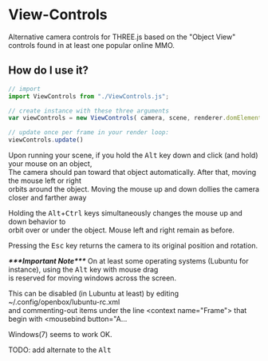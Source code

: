 # View-Controls

Alternative camera controls for THREE.js based on the "Object View" controls found in at least one popular online MMO.
    
## How do I use it?
```javascript
// import
import ViewControls from "./ViewControls.js";

// create instance with these three arguments
var viewControls = new ViewControls( camera, scene, renderer.domElement );

// update once per frame in your render loop:
viewControls.update()
```

Upon running your scene, if you hold the <kbd>Alt</kbd> key down and click (and hold) your mouse on an object, <br>
The camera should pan toward that object automatically. After that, moving the mouse left or right  <br>
orbits around the object.  Moving the mouse up and down dollies the camera closer and farther away <br>

Holding the <kbd>Alt</kbd>+<kbd>Ctrl</kbd> keys simultaneously changes the mouse up and down behavior to <br>
orbit over or under the object.  Mouse left and right remain as before. <br>

Pressing the <kbd>Esc</kbd> key returns the camera to its original position and rotation.


***\*\*\*Important Note\*\*\****
On at least some operating systems (Lubuntu for instance), using the <kbd>Alt</kbd> key with mouse drag<br>
is reserved for moving windows across the screen. 

This can be disabled (in Lubuntu at least) by editing ~/.config/openbox/lubuntu-rc.xml <br>
and commenting-out items under the line \<context name="Frame"\> that begin with \<mousebind button="A... <br>

Windows(7) seems to work OK.

TODO: add alternate to the <kbd>Alt</kbd>
